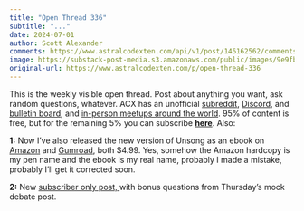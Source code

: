 ```yaml
---
title: "Open Thread 336"
subtitle: "..."
date: 2024-07-01
author: Scott Alexander
comments: https://www.astralcodexten.com/api/v1/post/146162562/comments?&all_comments=true
image: https://substack-post-media.s3.amazonaws.com/public/images/9e9fb099-aeec-4f3e-b157-493b986bdbb7_251x255.png
original-url: https://www.astralcodexten.com/p/open-thread-336
---
```

This is the weekly visible open thread. Post about anything you want, ask random questions, whatever. ACX has an unofficial [subreddit](https://www.reddit.com/r/slatestarcodex/), [Discord](https://discord.gg/RTKtdut), and [bulletin board](https://www.datasecretslox.com/index.php), and [in-person meetups around the world](https://www.lesswrong.com/community?filters%5B0%5D=SSC). 95% of content is free, but for the remaining 5% you can subscribe **[here](https://astralcodexten.substack.com/subscribe?)**. Also:

**1:** Now I’ve also released the new version of Unsong as an ebook on [Amazon](https://www.amazon.com/Unsong-Scott-Siskind-ebook/dp/B0D84DLKZW/) and [Gumroad](https://astralcodexten.gumroad.com/l/wbefjq?_gl=1*9x0cux*_ga*NzAzNzI3Mzg4LjE3MTk0MDUwNTI.*_ga_6LJN6D94N6*MTcxOTgzNTQ5Ny4yLjEuMTcxOTgzNTcxOC4wLjAuMA..), both $4.99. Yes, somehow the Amazon hardcopy is my pen name and the ebook is my real name, probably I made a mistake, probably I’ll get it corrected soon.

**2:** New [subscriber only post, ](/p/subscriber-bonus-debate-questions)with bonus questions from Thursday’s mock debate post.

